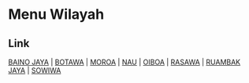 # Menu Wilayah

## Link

[BAINO JAYA](https://github.com/gigit-pemilu/pemilu-2024-91-papua/tree/main/pilpres/hitung-suara/sub/91-papua/sub/15-waropen/sub/11-oudate/sub/2003-baino-jaya)
 | 
[BOTAWA](https://github.com/gigit-pemilu/pemilu-2024-91-papua/tree/main/pilpres/hitung-suara/sub/91-papua/sub/15-waropen/sub/11-oudate/sub/2001-botawa)
 | 
[MOROA](https://github.com/gigit-pemilu/pemilu-2024-91-papua/tree/main/pilpres/hitung-suara/sub/91-papua/sub/15-waropen/sub/11-oudate/sub/2007-moroa)
 | 
[NAU](https://github.com/gigit-pemilu/pemilu-2024-91-papua/tree/main/pilpres/hitung-suara/sub/91-papua/sub/15-waropen/sub/11-oudate/sub/2004-nau)
 | 
[OIBOA](https://github.com/gigit-pemilu/pemilu-2024-91-papua/tree/main/pilpres/hitung-suara/sub/91-papua/sub/15-waropen/sub/11-oudate/sub/2008-oiboa)
 | 
[RASAWA](https://github.com/gigit-pemilu/pemilu-2024-91-papua/tree/main/pilpres/hitung-suara/sub/91-papua/sub/15-waropen/sub/11-oudate/sub/2005-rasawa)
 | 
[RUAMBAK JAYA](https://github.com/gigit-pemilu/pemilu-2024-91-papua/tree/main/pilpres/hitung-suara/sub/91-papua/sub/15-waropen/sub/11-oudate/sub/2006-ruambak-jaya)
 | 
[SOWIWA](https://github.com/gigit-pemilu/pemilu-2024-91-papua/tree/main/pilpres/hitung-suara/sub/91-papua/sub/15-waropen/sub/11-oudate/sub/2002-sowiwa)

